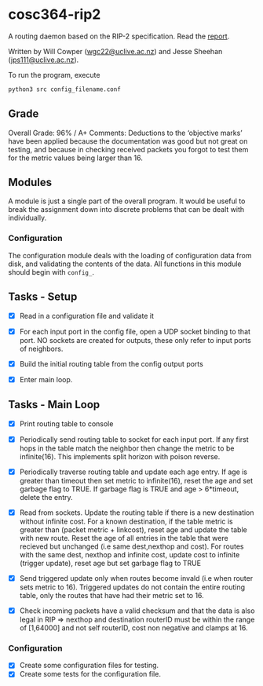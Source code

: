 # cosc364-rip2

A routing daemon based on the RIP-2 specification. Read the [report](https://github.com/jpsheehan/cosc364-rip2/blob/master/doc/assignment.pdf).

Written by Will Cowper (<wgc22@uclive.ac.nz>) and Jesse Sheehan (<jps111@uclive.ac.nz>).

To run the program, execute

```bash
python3 src config_filename.conf
```

## Grade

Overall Grade: 96% / A+
Comments: Deductions to the ‘objective marks’ have been applied because the documentation
was good but not great on testing, and because in checking received packets you
forgot to test them for the metric values being larger than 16.


## Modules

A module is just a single part of the overall program. It would be useful to break the assignment down into discrete problems that can be dealt with individually.

### Configuration

The configuration module deals with the loading of configuration data from disk, and validating the contents of the data. All functions in this module should begin with `config_`.

## Tasks - Setup

- [X] Read in a configuration file and validate it
- [X] For each input port in the config file, open a UDP socket binding to that port. NO sockets are created for outputs, these only refer to input ports of neighbors.

- [X] Build the initial routing table from the config output ports

- [X] Enter main loop.

## Tasks - Main Loop

- [X] Print routing table to console

- [X] Periodically send routing table to socket for each input port. If any first hops in the table match the neighbor then change the metric to be infinite(16). This implements split horizon with poison reverse.

- [X] Periodically traverse routing table and update each age entry. If age is greater than timeout then set metric to infinite(16), reset the age and set garbage flag to TRUE. If garbage flag is TRUE and age > 6*timeout, delete the entry.

- [X] Read from sockets. Update the routing table if there is a new destination without infinite cost. For a known destination, if the table metric is greater than (packet metric + linkcost), reset age and update the table with new route. Reset the age of all entries in the table that were recieved but unchanged (i.e same dest,nexthop and cost). For routes with the same dest, nexthop and infinite cost, update cost to infinite (trigger update), reset age but set garbage flag to TRUE

- [X] Send triggered update only when routes become invald (i.e when router sets metric to 16). Triggered updates do not contain the entire routing table, only the routes that have had their metric set to 16.

- [X] Check incoming packets have a valid checksum and that the data is also legal in RIP => nexthop and destination routerID must be within the range of [1,64000] and not self routerID, cost non negative and clamps at 16.

### Configuration

- [X] Create some configuration files for testing.
- [X] Create some tests for the configuration file.
